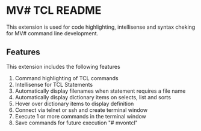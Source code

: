 # MV# TCL README

This extension is used for code highlighting, intellisense and syntax cheking for  MV# command line development.

## Features

This extension includes the following features
 
1. Command highlighting of TCL commands  
2. Intellisense for TCL Statements  
3. Automatically display filenames when statement requires a file name  
4. Automatically display dictionary items on selects, list and sorts  
5. Hover over dictionary items to display definition
6. Connect via telnet or ssh and create terminal window
7. Execute 1 or more commands in the terminal window
8. Save commands for future execution
"# mvontcl" 
